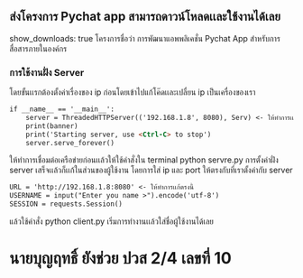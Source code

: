 ## ส่งโครงการ Pychat app สามารถดาวน์โหลดเเละใช้งานได้เลย
show_downloads: true
โครงการชื่อว่า การพัฒนาแอพพลิเคชั่น Pychat App สำหรับการสื่อสารภายในองค์กร

### การใช้งานฝั่ง Server
โดยขั้นเเรกต้องตั้งค่าเรื่องของ ip ก่อนโดยเข้าไปแก้โค๊ดเเละเปลื่ยน ip เป็นเครื่องของเรา

```markdown
if __name__ == '__main__':
    server = ThreadedHTTPServer(('192.168.1.8', 8080), Serv) <- ให้ทำการเเก้ตรงนี้
    print(banner)
    print('Starting server, use <Ctrl-C> to stop')
    server.serve_forever()
```


ให้ทำการเชื่อมต่อเครือข่ายก่อนเเล้วให้ใช้คำสั่งใน terminal 
python servre.py
การตั้งค่าฝั่ง server เสร็จเเล้วก็เเก้ในส่วนของผู้ใช้งาน โดยการใส่ ip และ port ให้ตรงกับที่เราตั้งค่ากับ server

```markdown
URL = 'http://192.168.1.8:8080' <- ให้ทำการเเก้ตรงนี้
USERNAME = input("Enter you name >").encode('utf-8')
SESSION = requests.Session()
```

แล้วใช้คำสั่ง python client.py เริ่มการทำงานเเล้วใส่ชื่อผู้ใช้งานได้เลย

# นายบุญฤทธิ์ ยังช่วย ปวส 2/4 เลขที่ 10
